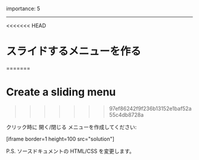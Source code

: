 importance: 5

---

<<<<<<< HEAD
# スライドするメニューを作る
=======
# Create a sliding menu
>>>>>>> 97ef86242f9f236b13152e1baf52a55c4db8728a

クリック時に 開く/閉じる メニューを作成してください:

[iframe border=1 height=100 src="solution"]

P.S. ソースドキュメントの HTML/CSS を変更します。
